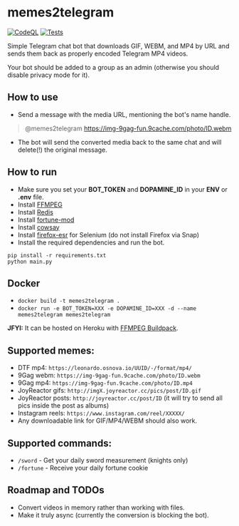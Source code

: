 # memes2telegram
[![CodeQL](https://github.com/ChaikaBogdan/memes2telegram/actions/workflows/github-code-scanning/codeql/badge.svg)](https://github.com/ChaikaBogdan/memes2telegram/actions/workflows/github-code-scanning/codeql) [![Tests](https://github.com/ChaikaBogdan/memes2telegram/actions/workflows/tests.yml/badge.svg)](https://github.com/ChaikaBogdan/memes2telegram/actions/workflows/tests.yml)

Simple Telegram chat bot that downloads GIF, WEBM, and MP4 by URL and sends them back as properly encoded Telegram MP4 videos.

Your bot should be added to a group as an admin (otherwise you should disable privacy mode for it).

## How to use

- Send a message with the media URL, mentioning the bot's name handle.

> @memes2telegram https://img-9gag-fun.9cache.com/photo/ID.webm

- The bot will send the converted media back to the same chat and will delete(!) the original message.

## How to run

- Make sure you set your **BOT_TOKEN** and **DOPAMINE_ID** in your **ENV** or **.env** file.
- Install [FFMPEG](https://ffmpeg.org/download.html)
- Install [Redis](https://redis.io/docs/install/install-redis/install-redis-on-linux/)
- Install [fortune-mod](https://github.com/shlomif/fortune-mod)
- Install [cowsay](https://itsfoss.com/cowsay/)
- Install [firefox-esr](https://www.mozilla.org/en-US/firefox/all/#product-desktop-esr) for Selenium (do not install Firefox via Snap)
- Install the required dependencies and run the bot.

```
pip install -r requirements.txt
python main.py
```
## Docker

- `docker build -t memes2telegram .`
- `docker run -e BOT_TOKEN=XXX -e DOPAMINE_ID=XXX -d --name memes2telegram memes2telegram`

**JFYI:** It can be hosted on Heroku with [FFMPEG Buildpack](https://elements.heroku.com/buildpacks/jonathanong/heroku-buildpack-ffmpeg-latest).

## Supported memes:

- DTF mp4: `https://leonardo.osnova.io/UUID/-/format/mp4/`
- 9Gag webm: `https://img-9gag-fun.9cache.com/photo/ID.webm`
- 9Gag mp4: `https://img-9gag-fun.9cache.com/photo/ID.mp4`
- JoyReactor gifs: `http://imgX.joyreactor.cc/pics/post/ID.gif`
- JoyReactor posts: `http://joyreactor.cc/post/ID` (it will try to send all pics inside the post as albums)
- Instagram reels: `https://www.instagram.com/reel/XXXXX/`
- Any downloadable link for GIF/MP4/WEBM should also work.

## Supported commands:
- `/sword` - Get your daily sword measurement (knights only)
- `/fortune` - Receive your daily fortune cookie

## Roadmap and TODOs

- Convert videos in memory rather than working with files.
- Make it truly async (currently the conversion is blocking the bot).
